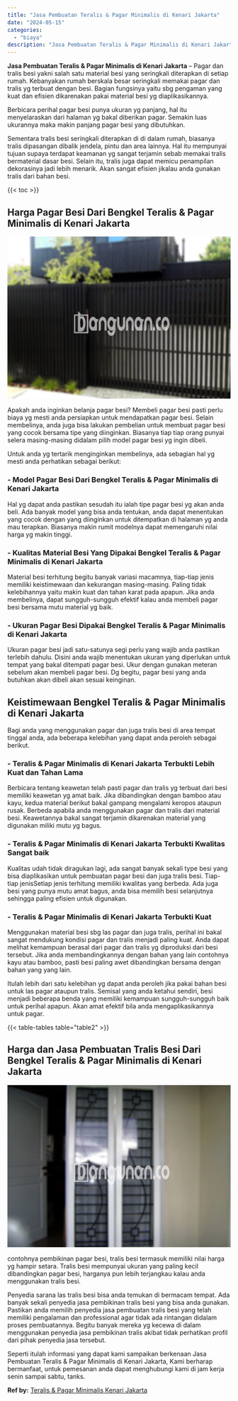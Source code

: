 ```yaml
---
title: "Jasa Pembuatan Teralis & Pagar Minimalis di Kenari Jakarta"
date: "2024-05-15"
categories: 
  - "biaya"
description: "Jasa Pembuatan Teralis & Pagar Minimalis di Kenari Jakarta. Seperti itulah informasi yang dapat kami sampaikan berkenaan Jasa Pembuatan Teralis & Pagar Minim..."
---
```


**Jasa Pembuatan Teralis & Pagar Minimalis di Kenari Jakarta** – Pagar dan tralis besi yakni salah satu material besi yang seringkali diterapkan di setiap rumah. Kebanyakan rumah berskala besar seringkali memakai pagar dan tralis yg terbuat dengan besi. Bagian fungsinya yaitu sbg pengaman yang kuat dan efisien dikarenakan pakai material besi yg diaplikasikannya.

Berbicara perihal pagar besi punya ukuran yg panjang, hal itu menyelaraskan dari halaman yg bakal diberikan pagar. Semakin luas ukurannya maka makin panjang pagar besi yang dibutuhkan.

Sementara tralis besi seringkali diterapkan di di dalam rumah, biasanya tralis dipasangan dibalik jendela, pintu dan area lainnya. Hal itu mempunyai tujuan supaya terdapat keamanan yg sangat terjamin sebab memakai tralis bermaterial dasar besi. Selain itu, tralis juga dapat memicu penampilan dekorasinya jadi lebih menarik. Akan sangat efisien jikalau anda gunakan tralis dari bahan besi.

{{< toc >}}

## Harga Pagar Besi Dari Bengkel Teralis & Pagar Minimalis di Kenari Jakarta

![Jasa Pembuatan Teralis & Pagar Minimalis di Kenari Jakarta](/images/pagar-minimalis-murah-33.png)

Apakah anda inginkan belanja pagar besi? Membeli pagar besi pasti perlu biaya yg mesti anda persiapkan untuk mendapatkan pagar besi. Selain membelinya, anda juga bisa lakukan pembelian untuk membuat pagar besi yang cocok bersama tipe yang diinginkan. Biasanya tiap tiap orang punyai selera masing-masing didalam pilih model pagar besi yg ingin dibeli.

Untuk anda yg tertarik menginginkan membelinya, ada sebagian hal yg mesti anda perhatikan sebagai berikut:
### \- Model Pagar Besi Dari Bengkel Teralis & Pagar Minimalis di Kenari Jakarta

Hal yg dapat anda pastikan sesudah itu ialah tipe pagar besi yg akan anda beli. Ada banyak model yang bisa anda tentukan, anda dapat menentukan yang cocok dengan yang diinginkan untuk ditempatkan di halaman yg anda mau terapkan. Biasanya makin rumit modelnya dapat memengaruhi nilai harga yg makin tinggi.

### \- Kualitas Material Besi Yang Dipakai Bengkel Teralis & Pagar Minimalis di Kenari Jakarta

Material besi terhitung begitu banyak variasi macamnya, tiap-tiap jenis memiliki keistimewaan dan kekurangan masing-masing. Paling tidak kelebihannya yaitu makin kuat dan tahan karat pada apapun. Jika anda membelinya, dapat sungguh-sungguh efektif kalau anda membeli pagar besi bersama mutu material yg baik.

### \- Ukuran Pagar Besi Dipakai Bengkel Teralis & Pagar Minimalis di Kenari Jakarta

Ukuran pagar besi jadi satu-satunya segi perlu yang wajib anda pastikan terlebih dahulu. Disini anda wajib menentukan ukuran yang diperlukan untuk tempat yang bakal ditempati pagar besi. Ukur dengan gunakan meteran sebelum akan membeli pagar besi. Dg begitu, pagar besi yang anda butuhkan akan dibeli akan sesuai keinginan.

## Keistimewaan Bengkel Teralis & Pagar Minimalis di Kenari Jakarta

Bagi anda yang menggunakan pagar dan juga tralis besi di area tempat tinggal anda, ada beberapa kelebihan yang dapat anda peroleh sebagai berikut.

### \- Teralis & Pagar Minimalis di Kenari Jakarta Terbukti Lebih Kuat dan Tahan Lama

Berbicara tentang keawetan telah pasti pagar dan tralis yg terbuat dari besi memiliki keawetan yg amat baik. Jika dibandingkan dengan bamboo atau kayu, kedua material berikut bakal gampang mengalami keropos ataupun rusak. Berbeda apabila anda menggunakan pagar dan tralis dari material besi. Keawetannya bakal sangat terjamin dikarenakan material yang digunakan miliki mutu yg bagus.

### \- Teralis & Pagar Minimalis di Kenari Jakarta Terbukti Kwalitas Sangat baik

Kualitas udah tidak diragukan lagi, ada sangat banyak sekali type besi yang bisa diaplikasikan untuk pembuatan pagar besi dan juga tralis besi. Tiap-tiap jenisSetiap jenis terhitung memiliki kwalitas yang berbeda. Ada juga besi yang punya mutu amat bagus, anda bisa memilih besi selanjutnya sehingga paling efisien untuk digunakan.

### \- Teralis & Pagar Minimalis di Kenari Jakarta Terbukti Kuat

Menggunakan material besi sbg las pagar dan juga tralis, perihal ini bakal sangat mendukung kondisi pagar dan tralis menjadi paling kuat. Anda dapat melihat kemampuan berasal dari pagar dan tralis yg diproduksi dari besi tersebut. Jika anda membandingkannya dengan bahan yang lain contohnya kayu atau bamboo, pasti besi paling awet dibandingkan bersama dengan bahan yang yang lain.

Itulah lebih dari satu kelebihan yg dapat anda peroleh jika pakai bahan besi untuk las pagar ataupun tralis. Semisal yang anda ketahui sendiri, besi menjadi beberapa benda yang memiliki kemampuan sungguh-sungguh baik untuk perihal apapun. Akan amat efektif bila anda mengaplikasikannya untuk pagar.

{{< table-tables table="table2" >}}

## Harga dan Jasa Pembuatan Tralis Besi Dari Bengkel Teralis & Pagar Minimalis di Kenari Jakarta

![Jasa Pembuatan Teralis & Pagar Minimalis di Kenari Jakarta](/images/teralis-minimalis-murah-03.png)

contohnya pembikinan pagar besi, tralis besi termasuk memiliki nilai harga yg hampir setara. Tralis besi mempunyai ukuran yang paling kecil dibandingkan pagar besi, harganya pun lebih terjangkau kalau anda menggunakan tralis besi.

Penyedia sarana las tralis besi bisa anda temukan di bermacam tempat. Ada banyak sekali penyedia jasa pembikinan tralis besi yang bisa anda gunakan. Pastikan anda memilih penyedia jasa pembuatan tralis besi yang telah memiliki pengalaman dan professional agar tidak ada rintangan didalam proses pembuatannya. Begitu banyak mereka yg kecewa di dalam menggunakan penyedia jasa pembikinan tralis akibat tidak perhatikan profil dari pihak penyedia jasa tersebut.

Seperti itulah informasi yang dapat kami sampaikan berkenaan Jasa Pembuatan Teralis & Pagar Minimalis di Kenari Jakarta, Kami berharap bermanfaat, untuk pemesanan anda dapat menghubungi kami di jam kerja senin sampai sabtu, tanks.

**Ref by:** [Teralis & Pagar Minimalis Kenari Jakarta](https://id.wikipedia.org/wiki/Teralis)
